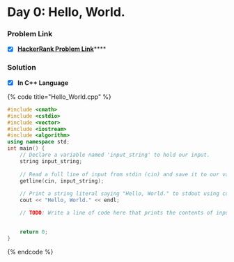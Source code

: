 # Day 0: Hello, World.

### Problem Link <a id="problem"></a>

* [x] [**HackerRank Problem Link**](https://www.hackerrank.com/challenges/30-hello-world/problem)\*\*\*\*

### Solution

* [x] **In C++ Language**

{% code title="Hello\_World.cpp" %}
```cpp
#include <cmath>
#include <cstdio>
#include <vector>
#include <iostream>
#include <algorithm>
using namespace std;
int main() {
    // Declare a variable named 'input_string' to hold our input.
    string input_string; 
    
    // Read a full line of input from stdin (cin) and save it to our variable, input_string.
    getline(cin, input_string); 
    
    // Print a string literal saying "Hello, World." to stdout using cout.
    cout << "Hello, World." << endl;

    // TODO: Write a line of code here that prints the contents of input_string to stdout.
    

    return 0;
}
```
{% endcode %}

